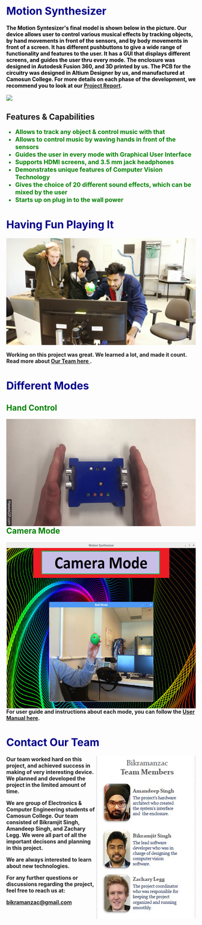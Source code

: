 # <b> <font color ="darkblue"> Motion Synthesizer </font>

<b> <font color ="black"> The Motion Syntesizer's final model is shown below in the picture. Our device allows user to control various musical effects by tracking objects, by hand movements in front of the sensors, and by body movements in front of a screen. It has different pushbuttons to give a wide range of functionality and features to the user. It has a GUI that displays different screens, and guides the user thru every mode. The enclosure was designed in Autodesk Fusion 360, and 3D printed by us. The PCB for the circuitry was designed in Altium Designer by us, and manufactured at Camosun College.
For more details on each phase of the development, we recommend you to look at our</font> [Project Report](https://drive.google.com/open?id=10LbdV46k1radWK_isuUhPYrFqP7wBc3M). 
  
<img align="center" src="https://user-images.githubusercontent.com/33526358/33522751-d3f17ed4-d7a8-11e7-8151-aba70f0987b8.jpg">

<h2>Features & Capabilities </h2>

<ul>
  <font color ="green" size = "3">
    <b>
    <li>Allows to track any object & control music with that</li>
    <li>Allows to control music by waving hands in front of the sensors</li>
    <li>Guides the user in every mode with Graphical User Interface</li>
    <li>Supports HDMI screens, and 3.5 mm jack headphones</li> 
    <li>Demonstrates unique features of Computer Vision Technology</li> 
    <li>Gives the choice of 20 different sound effects, which can be mixed by the user</li> 
    <li>Starts up on plug in to the wall power</li>
    </b>
   </font>
</ul> 
      
# <b> <font color ="darkblue">Having Fun Playing It</font>
<img src= "https://github.com/BikramanZac/Motion-Synthesizer-Project-/blob/master/Motion%20Excitement.jpg?raw=true">

Working on this project was great. We learned a lot, and made it count. Read more about <A href="#Contact">Our Team here </A>.

# <b> <font color ="darkblue">Different Modes </font>
  
## <b> <font color ="green">Hand Control </font>
<img align="right" src="https://github.com/BikramanZac/Motion-Synthesizer-Project-/blob/master/Ultra.gif?raw=true">
  
## <b> <font color ="green">Camera Mode </font>
<img align="right" height="440" width="575" src= "https://github.com/BikramanZac/Motion-Synthesizer-Project-/blob/master/Pictures/CameraBallTracking.png?raw=true">

<b>For user guide and instructions about each mode, you can follow the [User Manual here](https://drive.google.com/open?id=1gXBgiyi0ARCLm3Vch70XfR9w_eZbh8G5).

# <b> <font color ="darkblue"> Contact Our Team </font>
  <a name="Contact"> </a>
<img align="right" src= "https://github.com/BikramanZac/Motion-Synthesizer-Project-/blob/master/team%20.JPG?raw=true">



<b> Our team worked hard on this project, and achieved success in making of very interesting device. We planned and developed 
  the project in the limited amount of time.
  
<b> We are group of Electronics & Computer Engineering students of Camosun College. Our team consisted of Bikramjit Singh, Amandeep Singh, and Zachary Legg. We were all part of all the important decisons and planning in this project. 

<b> We are always interested to learn about new technologies. 
  
  
  
<b> For any further questions or discussions regarding the project, feel free to reach us 
  at:
  
  
  bikramanzac@gmail.com 
  
  


